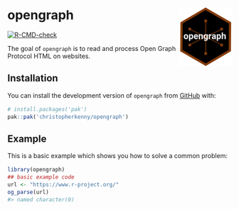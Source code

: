 
<!-- README.md is generated from README.Rmd. Please edit that file -->

# opengraph <img src="man/figures/logo.png" align="right" height="132" alt="" />

<!-- badges: start -->

[![R-CMD-check](https://github.com/christopherkenny/opengraph/actions/workflows/R-CMD-check.yaml/badge.svg)](https://github.com/christopherkenny/opengraph/actions/workflows/R-CMD-check.yaml)
<!-- badges: end -->

The goal of `opengraph` is to read and process Open Graph Protocol HTML
on websites.

## Installation

You can install the development version of `opengraph` from
[GitHub](https://github.com/) with:

``` r
# install.packages('pak')
pak::pak('christopherkenny/opengraph')
```

## Example

This is a basic example which shows you how to solve a common problem:

``` r
library(opengraph)
## basic example code
url <- "https://www.r-project.org/"
og_parse(url)
#> named character(0)
```
